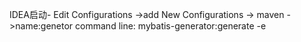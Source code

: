 IDEA启动-
Edit Configurations ->add New Configurations ->  maven ->name:genetor   command line: mybatis-generator:generate -e 
